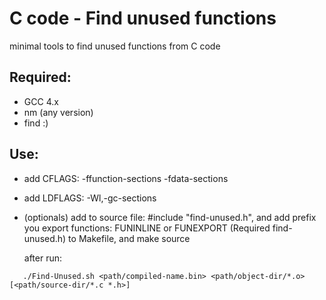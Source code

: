 # C code - Find unused functions

minimal tools to find unused functions from C code

## Required:

- GCC 4.x
- nm (any version)
- find :)

## Use:

  - add CFLAGS:  -ffunction-sections -fdata-sections
  - add LDFLAGS: -Wl,-gc-sections
  - (optionals) add to source file: #include "find-unused.h",
    and add prefix you export functions: FUNINLINE or FUNEXPORT (Required find-unused.h)
    to Makefile, and make source

    after run:
    
```
   ./Find-Unused.sh <path/compiled-name.bin> <path/object-dir/*.o> [<path/source-dir/*.c *.h>]
```
